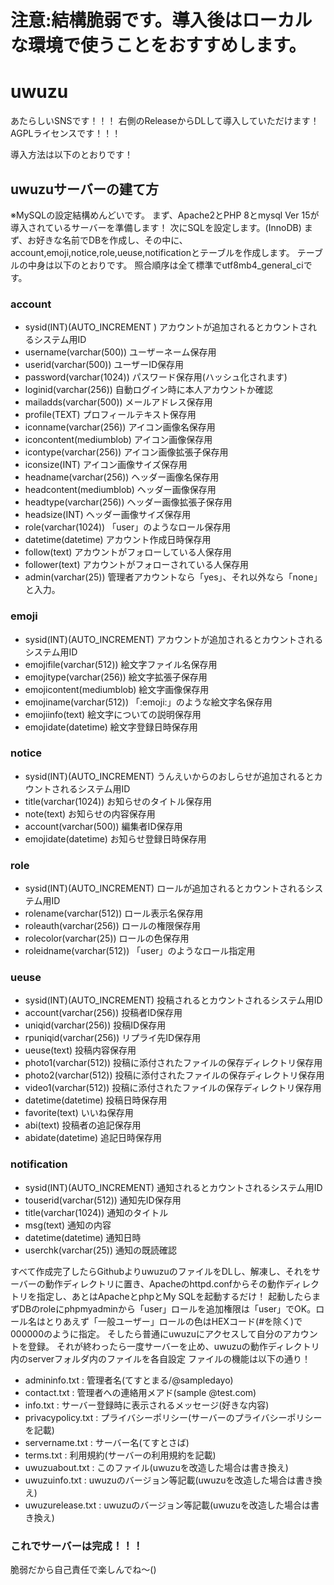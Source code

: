 # 注意:結構脆弱です。導入後はローカルな環境で使うことをおすすめします。

# uwuzu
あたらしいSNSです！！！
右側のReleaseからDLして導入していただけます！
AGPLライセンスです！！！

導入方法は以下のとおりです！

## uwuzuサーバーの建て方
※MySQLの設定結構めんどいです。
まず、Apache2とPHP 8とmysql Ver 15が導入されているサーバーを準備します！
次にSQLを設定します。(InnoDB)
まず、お好きな名前でDBを作成し、その中に、account,emoji,notice,role,ueuse,notificationとテーブルを作成します。
テーブルの中身は以下のとおりです。
照合順序は全て標準でutf8mb4_general_ciです。
### account
- sysid(INT)(AUTO_INCREMENT	) アカウントが追加されるとカウントされるシステム用ID
- username(varchar(500)) ユーザーネーム保存用
- userid(varchar(500)) ユーザーID保存用
- password(varchar(1024)) パスワード保存用(ハッシュ化されます)
- loginid(varchar(256)) 自動ログイン時に本人アカウントか確認
- mailadds(varchar(500)) メールアドレス保存用
- profile(TEXT) プロフィールテキスト保存用
- iconname(varchar(256)) アイコン画像名保存用
- iconcontent(mediumblob) アイコン画像保存用
- icontype(varchar(256)) アイコン画像拡張子保存用
- iconsize(INT) アイコン画像サイズ保存用
- headname(varchar(256)) ヘッダー画像名保存用
- headcontent(mediumblob) ヘッダー画像保存用
- headtype(varchar(256)) ヘッダー画像拡張子保存用
- headsize(INT) ヘッダー画像サイズ保存用
- role(varchar(1024)) 「user」のようなロール保存用
- datetime(datetime) アカウント作成日時保存用
- follow(text) アカウントがフォローしている人保存用
- follower(text) アカウントがフォローされている人保存用
- admin(varchar(25)) 管理者アカウントなら「yes」、それ以外なら「none」と入力。

### emoji
- sysid(INT)(AUTO_INCREMENT) アカウントが追加されるとカウントされるシステム用ID
- emojifile(varchar(512)) 絵文字ファイル名保存用
- emojitype(varchar(256)) 絵文字拡張子保存用
- emojicontent(mediumblob) 絵文字画像保存用
- emojiname(varchar(512)) 「:emoji:」のような絵文字名保存用
- emojiinfo(text) 絵文字についての説明保存用
- emojidate(datetime) 絵文字登録日時保存用

### notice
- sysid(INT)(AUTO_INCREMENT) うんえいからのおしらせが追加されるとカウントされるシステム用ID
- title(varchar(1024)) お知らせのタイトル保存用
- note(text) お知らせの内容保存用
- account(varchar(500)) 編集者ID保存用
- emojidate(datetime) お知らせ登録日時保存用

### role
- sysid(INT)(AUTO_INCREMENT) ロールが追加されるとカウントされるシステム用ID
- rolename(varchar(512)) ロール表示名保存用
- roleauth(varchar(256)) ロールの権限保存用
- rolecolor(varchar(25)) ロールの色保存用
- roleidname(varchar(512)) 「user」のようなロール指定用

### ueuse
- sysid(INT)(AUTO_INCREMENT) 投稿されるとカウントされるシステム用ID
- account(varchar(256)) 投稿者ID保存用
- uniqid(varchar(256)) 投稿ID保存用
- rpuniqid(varchar(256)) リプライ先ID保存用
- ueuse(text) 投稿内容保存用
- photo1(varchar(512)) 投稿に添付されたファイルの保存ディレクトリ保存用
- photo2(varchar(512)) 投稿に添付されたファイルの保存ディレクトリ保存用
- video1(varchar(512)) 投稿に添付されたファイルの保存ディレクトリ保存用
- datetime(datetime) 投稿日時保存用
- favorite(text) いいね保存用
- abi(text) 投稿者の追記保存用
- abidate(datetime) 追記日時保存用

### notification
- sysid(INT)(AUTO_INCREMENT) 通知されるとカウントされるシステム用ID
- touserid(varchar(512)) 通知先ID保存用
- title(varchar(1024)) 通知のタイトル
- msg(text) 通知の内容
- datetime(datetime) 通知日時
- userchk(varchar(25)) 通知の既読確認


すべて作成完了したらGithubよりuwuzuのファイルをDLし、解凍し、それをサーバーの動作ディレクトリに置き、Apacheのhttpd.confからその動作ディレクトリを指定し、あとはApacheとphpとMy SQLを起動するだけ！
起動したらまずDBのroleにphpmyadminから「user」ロールを追加権限は「user」でOK。ロール名はとりあえず「一般ユーザー」ロールの色はHEXコード(#を除く)で000000のように指定。
そしたら普通にuwuzuにアクセスして自分のアカウントを登録。
それが終わったら一度サーバーを止め、uwuzuの動作ディレクトリ内のserverフォルダ内のファイルを各自設定
ファイルの機能は以下の通り！
- admininfo.txt : 管理者名(てすとまる/@sampledayo)
- contact.txt : 管理者への連絡用メアド(sample @test.com)
- info.txt : サーバー登録時に表示されるメッセージ(好きな内容)
- privacypolicy.txt : プライバシーポリシー(サーバーのプライバシーポリシーを記載)
- servername.txt : サーバー名(てすとさば)
- terms.txt : 利用規約(サーバーの利用規約を記載)
- uwuzuabout.txt : このファイル(uwuzuを改造した場合は書き換え)
- uwuzuinfo.txt : uwuzuのバージョン等記載(uwuzuを改造した場合は書き換え)
- uwuzurelease.txt : uwuzuのバージョン等記載(uwuzuを改造した場合は書き換え)

### これでサーバーは完成！！！
脆弱だから自己責任で楽しんでね～()
